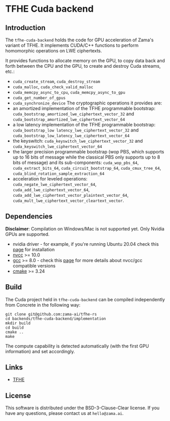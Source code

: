 # TFHE Cuda backend

## Introduction

The `tfhe-cuda-backend` holds the code for GPU acceleration of Zama's variant of TFHE.
It implements CUDA/C++ functions to perform homomorphic operations on LWE ciphertexts.

It provides functions to allocate memory on the GPU, to copy data back 
and forth between the CPU and the GPU, to create and destroy Cuda streams, etc.:
- `cuda_create_stream`, `cuda_destroy_stream`
- `cuda_malloc`, `cuda_check_valid_malloc`
- `cuda_memcpy_async_to_cpu`, `cuda_memcpy_async_to_gpu`
- `cuda_get_number_of_gpus`
- `cuda_synchronize_device`
The cryptographic operations it provides are:
- an amortized implementation of the TFHE programmable bootstrap: `cuda_bootstrap_amortized_lwe_ciphertext_vector_32` and `cuda_bootstrap_amortized_lwe_ciphertext_vector_64`
- a low latency implementation of the TFHE programmable bootstrap: `cuda_bootstrap_low latency_lwe_ciphertext_vector_32` and `cuda_bootstrap_low_latency_lwe_ciphertext_vector_64`
- the keyswitch: `cuda_keyswitch_lwe_ciphertext_vector_32` and `cuda_keyswitch_lwe_ciphertext_vector_64`
- the larger precision programmable bootstrap (wop PBS, which supports up to 16 bits of message while the classical PBS only supports up to 8 bits of message) and its sub-components: `cuda_wop_pbs_64`, `cuda_extract_bits_64`, `cuda_circuit_bootstrap_64`, `cuda_cmux_tree_64`, `cuda_blind_rotation_sample_extraction_64`
- acceleration for leveled operations: `cuda_negate_lwe_ciphertext_vector_64`, `cuda_add_lwe_ciphertext_vector_64`, `cuda_add_lwe_ciphertext_vector_plaintext_vector_64`, `cuda_mult_lwe_ciphertext_vector_cleartext_vector`.

## Dependencies

**Disclaimer**: Compilation on Windows/Mac is not supported yet. Only Nvidia GPUs are supported. 

- nvidia driver - for example, if you're running Ubuntu 20.04 check this [page](https://linuxconfig.org/how-to-install-the-nvidia-drivers-on-ubuntu-20-04-focal-fossa-linux) for installation
- [nvcc](https://docs.nvidia.com/cuda/cuda-installation-guide-linux/index.html) >= 10.0
- [gcc](https://gcc.gnu.org/) >= 8.0 - check this [page](https://gist.github.com/ax3l/9489132) for more details about nvcc/gcc compatible versions
- [cmake](https://cmake.org/) >= 3.24

## Build

The Cuda project held in `tfhe-cuda-backend` can be compiled independently from Concrete in the 
following way:
```
git clone git@github.com:zama-ai/tfhe-rs
cd backends/tfhe-cuda-backend/implementation
mkdir build
cd build
cmake ..
make
```
The compute capability is detected automatically (with the first GPU information) and set accordingly.

## Links

- [TFHE](https://eprint.iacr.org/2018/421.pdf)

## License

This software is distributed under the BSD-3-Clause-Clear license. If you have any questions,
please contact us at `hello@zama.ai`.
